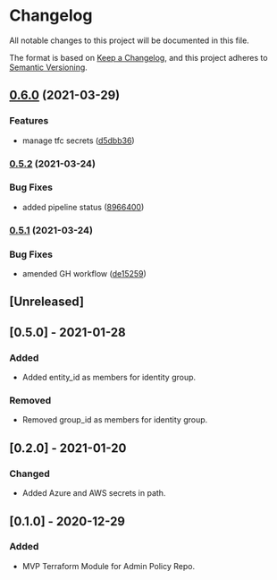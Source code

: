 # Changelog
All notable changes to this project will be documented in this file.

The format is based on [Keep a Changelog](https://keepachangelog.com/en/1.0.0/),
and this project adheres to [Semantic Versioning](https://semver.org/spec/v2.0.0.html).

## [0.6.0](https://www.github.com/devops-adeel/terraform-vault-policy-ns-admin/compare/v0.5.2...v0.6.0) (2021-03-29)


### Features

* manage tfc secrets ([d5dbb36](https://www.github.com/devops-adeel/terraform-vault-policy-ns-admin/commit/d5dbb36997b571bf6a2f62ee379a59124ad2043e))

### [0.5.2](https://www.github.com/devops-adeel/terraform-vault-policy-ns-admin/compare/v0.5.1...v0.5.2) (2021-03-24)


### Bug Fixes

* added pipeline status ([8966400](https://www.github.com/devops-adeel/terraform-vault-policy-ns-admin/commit/89664003f2ee36f6fd0d188a30bf1c5637e05dc9))

### [0.5.1](https://www.github.com/devops-adeel/terraform-vault-policy-ns-admin/compare/v0.5.0...v0.5.1) (2021-03-24)


### Bug Fixes

* amended GH workflow ([de15259](https://www.github.com/devops-adeel/terraform-vault-policy-ns-admin/commit/de15259927768ba513be7731328f2204c6165e4b))

## [Unreleased]

## [0.5.0] - 2021-01-28
### Added
- Added entity_id as members for identity group.

### Removed
- Removed group_id as members for identity group.

## [0.2.0] - 2021-01-20
### Changed
- Added Azure and AWS secrets in path.

## [0.1.0] - 2020-12-29
### Added
- MVP Terraform Module for Admin Policy Repo.
